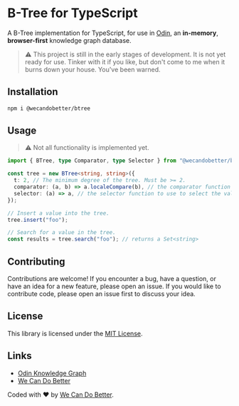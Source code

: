 # B-Tree for TypeScript

A B-Tree implementation for TypeScript, for use in
[Odin](https://wecandobetter.github.io/odin/), an **in-memory**,
**browser-first** knowledge graph database.

> ⚠️ This project is still in the early stages of development. It is not yet
> ready for use. Tinker with it if you like, but don't come to me when it burns
> down your house. You've been warned.

## Installation

```bash
npm i @wecandobetter/btree
```

## Usage

> ⚠️ Not all functionality is implemented yet.

```ts
import { BTree, type Comparator, type Selector } from "@wecandobetter/btree";

const tree = new BTree<string, string>({
  t: 2, // The minimum degree of the tree. Must be >= 2.
  comparator: (a, b) => a.localeCompare(b), // the comparator function to use for sorting keys
  selector: (a) => a, // the selector function to use to select the value from the input
});

// Insert a value into the tree.
tree.insert("foo");

// Search for a value in the tree.
const results = tree.search("foo"); // returns a Set<string>
```

## Contributing

Contributions are welcome! If you encounter a bug, have a question, or have an
idea for a new feature, please open an issue. If you would like to contribute
code, please open an issue first to discuss your idea.

## License

This library is licensed under the [MIT License](LICENSE).

## Links

- [Odin Knowledge Graph](https://wecandobetter.github.io/odin/)
- [We Can Do Better](https://wcdb.life/)

Coded with ❤️ by [We Can Do Better](https://wcdb.life/).
